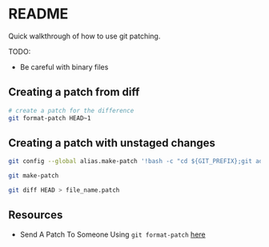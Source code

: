 # README
Quick walkthrough of how to use git patching.  

TODO:
* Be careful with binary files

## Creating a patch from diff

```sh
# create a patch for the difference
git format-patch HEAD~1       
```

## Creating a patch with unstaged changes

```sh
git config --global alias.make-patch '!bash -c "cd ${GIT_PREFIX};git add .;git commit -m ''uncommited''; git format-patch HEAD~1; git reset HEAD~1"'

git make-patch

git diff HEAD > file_name.patch
```

## Resources
* Send A Patch To Someone Using `git format-patch` [here](https://thoughtbot.com/blog/send-a-patch-to-someone-using-git-format-patch)
